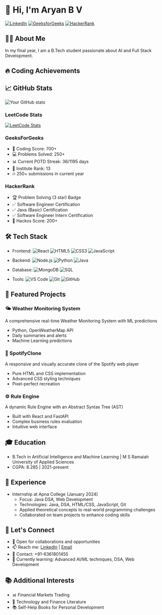 # 👋 Hi, I'm Aryan B V

[![LinkedIn](https://img.shields.io/badge/LinkedIn-Connect-blue.svg?style=for-the-badge&logo=linkedin)](https://www.linkedin.com/in/aryan-b-v-78aa63246/)
[![GeeksforGeeks](https://img.shields.io/badge/GeeksforGeeks-Profile-brightgreen?style=for-the-badge&logo=geeksforgeeks)](https://www.geeksforgeeks.org/user/aryanbv/)
[![HackerRank](https://img.shields.io/badge/HackerRank-Profile-green?style=for-the-badge&logo=hackerrank)](https://www.hackerrank.com/profile/aryanbv)

## 👨‍💻 About Me
In my final year, I am a B.Tech student passionate about AI and Full Stack Development.

## 🔥 Coding Achievements
## 📈 GitHub Stats
![Your GitHub stats](https://github-readme-stats.vercel.app/api?username=AryanBV&show_icons=true&theme=dark)

### LeetCode Stats
[![LeetCode Stats](https://leetcard.jacoblin.cool/AryanBV?theme=dark&font=Roboto&ext=heatmap)](https://leetcode.com/AryanBV)

### GeeksForGeeks
- 🏅 Coding Score: 700+
- 💻 Problems Solved: 250+
- 📊 Current POTD Streak: 36/1195 days
- 🌟 Institute Rank: 13
- 🔥 250+ submissions in current year
  
### HackerRank
- 🏆 Problem Solving (3 star) Badge
- ✅ Software Engineer Certification
- ✅ Java (Basic) Certification
- ✅ Software Engineer Intern Certification
- 🎯 Hackos Score: 200+

## 🛠️ Tech Stack

- Frontend: ![React](https://img.shields.io/badge/React-black?style=flat-square&logo=react) ![HTML5](https://img.shields.io/badge/HTML5-black?style=flat-square&logo=html5) ![CSS3](https://img.shields.io/badge/CSS3-black?style=flat-square&logo=css3) ![JavaScript](https://img.shields.io/badge/JavaScript-black?style=flat-square&logo=javascript)

- Backend: ![Node.js](https://img.shields.io/badge/Node.js-black?style=flat-square&logo=node.js) ![Python](https://img.shields.io/badge/Python-black?style=flat-square&logo=python) ![Java](https://img.shields.io/badge/Java-black?style=flat-square&logo=openjdk)

- Database: ![MongoDB](https://img.shields.io/badge/MongoDB-black?style=flat-square&logo=mongodb) ![SQL](https://img.shields.io/badge/SQL-black?style=flat-square&logo=mysql)

- Tools: ![VS Code](https://img.shields.io/badge/VS%20Code-black?style=flat-square&logo=visual-studio-code) ![Git](https://img.shields.io/badge/Git-black?style=flat-square&logo=git) ![GitHub](https://img.shields.io/badge/GitHub-black?style=flat-square&logo=github)
    
## 🎯 Featured Projects

### 🌤️ Weather Monitoring System
A comprehensive real-time Weather Monitoring System with ML predictions
- Python, OpenWeatherMap API
- Daily summaries and alerts
- Machine Learning predictions

### 🎵 SpotifyClone
A responsive and visually accurate clone of the Spotify web player
- Pure HTML and CSS implementation
- Advanced CSS styling techniques
- Pixel-perfect recreation

### ⚙️ Rule Engine
A dynamic Rule Engine with an Abstract Syntax Tree (AST)
- Built with React and FastAPI
- Complex business rules evaluation
- Intuitive web interface

## 🎓 Education
- B.Tech in Artificial Intelligence and Machine Learning | M S Ramaiah University of Applied Sciences
- CGPA: 8.285 | 2021-present

## 💼 Experience
- Internship at Apna College (January 2024)
  - Focus: Java DSA, Web Development
  - Technologies: Java, DSA, HTML/CSS, JavaScript, Git
  - Applied theoretical concepts to real-world programming challenges
  - Collaborated on team projects to enhance coding skills

## 🤝 Let's Connect
- 💼 Open for collaborations and opportunities
- 📫 Reach me: [LinkedIn](https://www.linkedin.com/in/aryan-b-v-78aa63246/) | [Email](mailto:aryansalian5678@gmail.com)
- 📱 Contact: +91-6361801455
- 🌱 Currently learning: Advanced AI/ML techniques, DSA, Web Development

## 📚 Additional Interests
- 📊 Financial Markets Trading
- 📖 Technology and Finance Literature
- 📚 Self-Help Books for Personal Development
